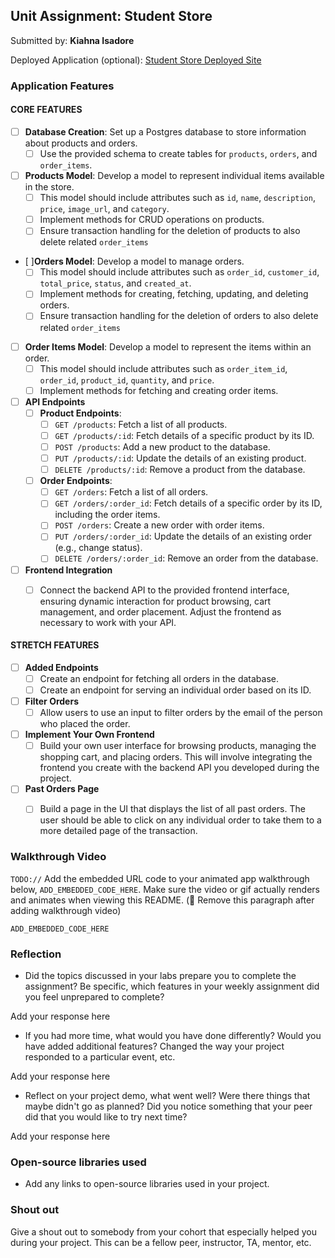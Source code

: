 ## Unit Assignment: Student Store

Submitted by: **Kiahna Isadore**

Deployed Application (optional): [Student Store Deployed Site](ADD_LINK_HERE)

### Application Features

#### CORE FEATURES


- [ ] **Database Creation**: Set up a Postgres database to store information about products and orders.
  - [ ] Use the provided schema to create tables for `products`, `orders`, and `order_items`.
- [ ] **Products Model**: Develop a model to represent individual items available in the store. 
  - [ ] This model should include attributes such as `id`, `name`, `description`, `price`, `image_url`, and `category`.
  - [ ] Implement methods for CRUD operations on products.
  - [ ] Ensure transaction handling for the deletion of products to also delete related `order_items`
- [ ]**Orders Model**: Develop a model to manage orders. 
  - [ ] This model should include attributes such as `order_id`, `customer_id`, `total_price`, `status`, and `created_at`.
  - [ ] Implement methods for creating, fetching, updating, and deleting orders.
  - [ ] Ensure transaction handling for the deletion of orders to also delete related `order_items`
- [ ] **Order Items Model**: Develop a model to represent the items within an order. 
  - [ ] This model should include attributes such as `order_item_id`, `order_id`, `product_id`, `quantity`, and `price`.
  - [ ] Implement methods for fetching and creating order items.
- [ ] **API Endpoints**
  - [ ] **Product Endpoints**:
    - [ ] `GET /products`: Fetch a list of all products.
    - [ ] `GET /products/:id`: Fetch details of a specific product by its ID.
    - [ ] `POST /products`: Add a new product to the database.
    - [ ] `PUT /products/:id`: Update the details of an existing product.
    - [ ] `DELETE /products/:id`: Remove a product from the database.
  - [ ] **Order Endpoints**:
    - [ ] `GET /orders`: Fetch a list of all orders.
    - [ ] `GET /orders/:order_id`: Fetch details of a specific order by its ID, including the order items.
    - [ ] `POST /orders`: Create a new order with order items.
    - [ ] `PUT /orders/:order_id`: Update the details of an existing order (e.g., change status).
    - [ ] `DELETE /orders/:order_id`: Remove an order from the database.
- [ ] **Frontend Integration**
  - [ ] Connect the backend API to the provided frontend interface, ensuring dynamic interaction for product browsing, cart management, and order placement. Adjust the frontend as necessary to work with your API.


#### STRETCH FEATURES

- [ ] **Added Endpoints**
  - [ ] Create an endpoint for fetching all orders in the database.
  - [ ] Create an endpoint for serving an individual order based on its ID.
- [ ] **Filter Orders**
  - [ ] Allow users to use an input to filter orders by the email of the person who placed the order.
- [ ] **Implement Your Own Frontend**
  - [ ] Build your own user interface for browsing products, managing the shopping cart, and placing orders. This will involve integrating the frontend you create with the backend API you developed during the project.
- [ ] **Past Orders Page**
  - [ ] Build a page in the UI that displays the list of all past orders. The user should be able to click on any individual order to take them to a more detailed page of the transaction.


### Walkthrough Video

`TODO://` Add the embedded URL code to your animated app walkthrough below, `ADD_EMBEDDED_CODE_HERE`. Make sure the video or gif actually renders and animates when viewing this README. (🚫 Remove this paragraph after adding walkthrough video)

`ADD_EMBEDDED_CODE_HERE`

### Reflection

* Did the topics discussed in your labs prepare you to complete the assignment? Be specific, which features in your weekly assignment did you feel unprepared to complete?

Add your response here

* If you had more time, what would you have done differently? Would you have added additional features? Changed the way your project responded to a particular event, etc.
  
Add your response here

* Reflect on your project demo, what went well? Were there things that maybe didn't go as planned? Did you notice something that your peer did that you would like to try next time?

Add your response here

### Open-source libraries used

- Add any links to open-source libraries used in your project.

### Shout out

Give a shout out to somebody from your cohort that especially helped you during your project. This can be a fellow peer, instructor, TA, mentor, etc.





